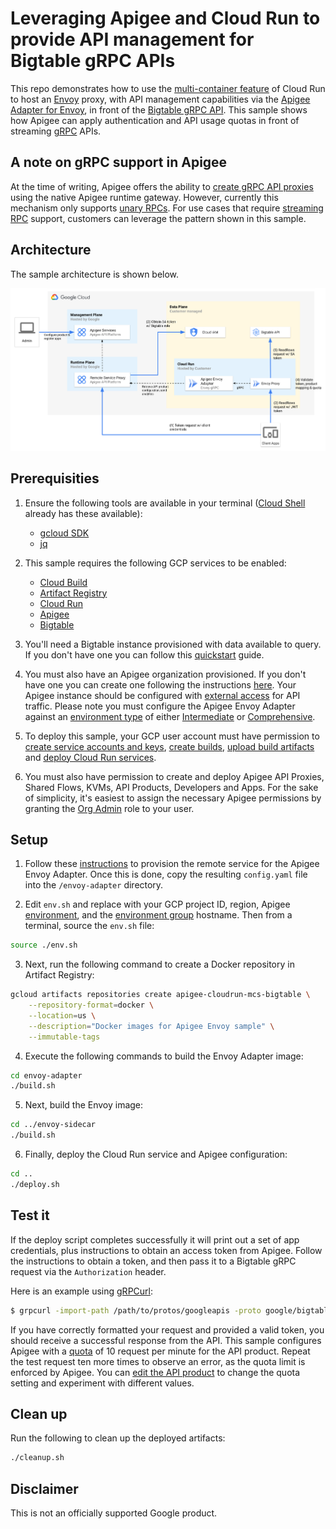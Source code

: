 # Leveraging Apigee and Cloud Run to provide API management for Bigtable gRPC APIs

This repo demonstrates how to use the [multi-container feature](https://cloud.google.com/run/docs/deploying#sidecars) of Cloud Run to host an [Envoy](https://www.envoyproxy.io/) proxy, with API management capabilities via the [Apigee Adapter for Envoy](https://cloud.google.com/apigee/docs/api-platform/envoy-adapter/latest/concepts), in front of the [Bigtable gRPC API](https://cloud.google.com/bigtable/docs/reference/data/rpc). This sample shows how Apigee can apply authentication and API usage quotas in front of streaming [gRPC](https://grpc.io/) APIs.

## A note on gRPC support in Apigee

At the time of writing, Apigee offers the ability to [create gRPC API proxies](https://cloud.google.com/apigee/docs/api-platform/fundamentals/build-simple-api-proxy#creating-grpc-api-proxies) using the native Apigee runtime gateway. However, currently this mechanism only supports [unary RPCs](https://grpc.io/docs/what-is-grpc/core-concepts/#unary-rpc). For use cases that require [streaming RPC](https://grpc.io/docs/what-is-grpc/core-concepts/#server-streaming-rpc) support, customers can leverage the pattern shown in this sample.

## Architecture

The sample architecture is shown below.

<p align="center">
<img src="architecture.png"  alt="Sample Architecture" />
</p>

## Prerequisities

1. Ensure the following tools are available in your terminal ([Cloud Shell](https://cloud.google.com/shell) already has these available):
    * [gcloud SDK](https://cloud.google.com/sdk/docs/install)
    * [jq](https://jqlang.github.io/jq/)

2. This sample requires the following GCP services to be enabled:
    * [Cloud Build](https://cloud.google.com/build)
    * [Artifact Registry](https://cloud.google.com/artifact-registry)
    * [Cloud Run](https://cloud.google.com/run)
    * [Apigee](https://cloud.google.com/apigee)
    * [Bigtable](https://cloud.google.com/bigtable)

3. You'll need a Bigtable instance provisioned with data available to query. If you don't have one you can follow this [quickstart](https://cloud.google.com/bigtable/docs/create-instance-write-data-cbt-cli) guide.

4. You must also have an Apigee organization provisioned.  If you don't have one you can create one following the instructions [here](https://cloud.google.com/apigee/docs/api-platform/get-started/provisioning-intro). Your Apigee instance should be configured with [external access](https://cloud.google.com/apigee/docs/api-platform/get-started/configure-routing#external-access) for API traffic. Please note you must configure the Apigee Envoy Adapter against an [environment type](https://cloud.google.com/apigee/docs/api-platform/fundamentals/environments-overview#environment-types) of either [Intermediate](https://cloud.google.com/apigee/docs/api-platform/reference/pay-as-you-go-environment-types#int-env) or [Comprehensive](https://cloud.google.com/apigee/docs/api-platform/reference/pay-as-you-go-environment-types#comp-env).

5. To deploy this sample, your GCP user account must have permission to [create service accounts and keys](https://cloud.google.com/iam/docs/understanding-roles#service-accounts-roles), [create builds](https://cloud.google.com/iam/docs/understanding-roles#cloudbuild.builds.editor), [upload build artifacts](https://cloud.google.com/iam/docs/understanding-roles#artifact-registry-roles) and [deploy Cloud Run services](https://cloud.google.com/iam/docs/understanding-roles#run.developer). 

6. You must also have permission to create and deploy Apigee API Proxies, Shared Flows, KVMs, API Products, Developers and Apps. For the sake of simplicity, it's easiest to assign the necessary Apigee permissions by granting the [Org Admin](https://cloud.google.com/apigee/docs/api-platform/system-administration/apigee-roles#apigee-specific-roles) role to your user.

## Setup

1. Follow these [instructions](https://cloud.google.com/apigee/docs/api-platform/envoy-adapter/v2.0.x/example-apigee#provision-apigee) to provision the remote service for
the Apigee Envoy Adapter. Once this is done, copy the resulting `config.yaml` file into the `/envoy-adapter`
directory.

2. Edit `env.sh` and replace with your GCP project ID, region, Apigee [environment](https://cloud.google.com/apigee/docs/api-platform/fundamentals/environments-working-with), and the [environment group](https://cloud.google.com/apigee/docs/api-platform/fundamentals/environmentgroups-working-with) hostname. Then from a terminal, source the `env.sh` file:
```bash
source ./env.sh
```

3. Next, run the following command to create a Docker repository in Artifact Registry:
```bash
gcloud artifacts repositories create apigee-cloudrun-mcs-bigtable \
    --repository-format=docker \
    --location=us \
    --description="Docker images for Apigee Envoy sample" \
    --immutable-tags
```

4. Execute the following commands to build the Envoy Adapter image:
```bash
cd envoy-adapter
./build.sh
```

5. Next, build the Envoy image:
```bash
cd ../envoy-sidecar
./build.sh
```

6. Finally, deploy the Cloud Run service and Apigee configuration:
```bash
cd ..
./deploy.sh
```

## Test it
If the deploy script completes successfully it will print out a set of app credentials, plus instructions to obtain an access token from Apigee.  Follow the instructions to obtain a token, and then pass it to a Bigtable gRPC request via the `Authorization` header.

Here is an  example using [gRPCurl](https://github.com/fullstorydev/grpcurl):

```bash
$ grpcurl -import-path /path/to/protos/googleapis -proto google/bigtable/v2/bigtable.proto -d '{"table_name": "projects/someproject/instances/someinstance/tables/sometable"}' -H "Authorization: Bearer $TOKEN" $RUN_DOMAIN:443 google.bigtable.v2.Bigtable/ReadRows
```

If you have correctly formatted your request and provided a valid token, you should receive a successful response from the API.  This sample configures Apigee with a [quota](https://cloud.google.com/apigee/docs/api-platform/publish/what-api-product#quotas) of 10 request per minute for the API product. Repeat the test request ten more times to observe an error, as the quota limit is enforced by Apigee. You can [edit the API product](https://cloud.google.com/apigee/docs/api-platform/publish/create-api-products#edit) to change the quota setting and experiment with different values.

## Clean up

Run the following to clean up the deployed artifacts:
```bash
./cleanup.sh
```

## Disclaimer

This is not an officially supported Google product.